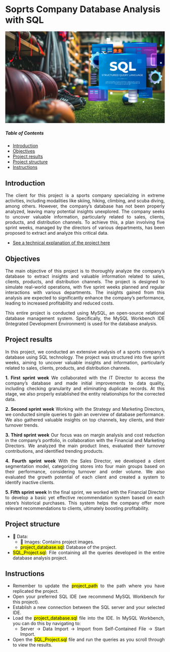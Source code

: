 # Soprts Company Database Analysis with SQL

![featured](https://github.com/pabloelt/sports-company-database-analysis-with-sql//blob/main/Data/Images/featured.jpg?raw=true)

##### Table of Contents 
* [Introduction](#introduction)
* [Objectives](#objectives)
* [Project results](#project-results)
* [Project structure](#project-structure)
* [Instructions](#instructions)

<div align="justify">
 
## Introduction

The client for this project is a sports company specializing in extreme activities, including modalities like skiing, hiking, climbing, and scuba diving, among others. However, the company’s database has not been properly analyzed, leaving many potential insights unexplored. The company seeks to uncover valuable information, particularly related to sales, clients, products, and distribution channels. To achieve this, a plan involving five sprint weeks, managed by the directors of various departments, has been proposed to extract and analyze this critical data.

 * [See a technical explanation of the project here](https://pabloelt.github.io/project/project8/)

## Objectives

The main objective of this project is to thoroughly analyze the company’s database to extract insights and valuable information related to sales, clients, products, and distribution channels. The project is designed to simulate real-world operations, with five sprint weeks planned and regular interactions with various departments. The insights gained from this analysis are expected to significantly enhance the company’s performance, leading to increased profitability and reduced costs.

This entire project is conducted using MySQL, an open-source relational database management system. Specifically, the MySQL Workbench IDE (Integrated Development Environment) is used for the database analysis. 

## Project results

In this project, we conducted an extensive analysis of a sports company’s database using SQL technology. The project was structured into five sprint weeks, aiming to uncover valuable insights and information, particularly related to sales, clients, products, and distribution channels.

**1. First sprint week**
We collaborated with the IT Director to access the company’s database and made initial improvements to data quality, including checking granularity and eliminating duplicate records. At this stage, we also properly established the entity relationships for the corrected data.

**2. Second sprint week**
Working with the Strategy and Marketing Directors, we conducted simple queries to gain an overview of database performance. We also gathered valuable insights on top channels, key clients, and their turnover trends.

**3. Third sprint week**
Our focus was on margin analysis and cost reduction in the company’s portfolio, in collaboration with the Financial and Marketing Directors. We analyzed the main product lines, evaluated their turnover contributions, and identified trending products.

**4. Fourth sprint week**
With the Sales Director, we developed a client segmentation model, categorizing stores into four main groups based on their performance, considering turnover and order volume. We also evaluated the growth potential of each client and created a system to identify inactive clients.

**5. Fifth sprint week**
In the final sprint, we worked with the Financial Director to develop a basic yet effective recommendation system based on each store’s historical purchases. This system helps the company offer more relevant recommendations to clients, ultimately boosting profitability.

## Project structure

* 📁 Data:
  * 📁 Images: Contains project images.
  * <mark>project_database.sql</mark>: Database of the project.
* <mark>SQL_Project.sql</mark>: File containing all the queries developed in the entire database analysis project.

## Instructions

* Remember to update the <mark>project_path</mark> to the path where you have replicated the project.
* Open your preferred SQL IDE (we recommend MySQL Workbench for this project).
* Establish a new connection between the SQL server and your selected IDE.
* Load the <mark>project_database.sql</mark> file into the IDE. In MySQL Workbench, you can do this by navigating to:
  * Server -> Data Import -> Import from Self-Contained File -> Start Import.
* Open the <mark>SQL_Project.sql</mark> file and run the queries as you scroll through to view the results.

</div>

